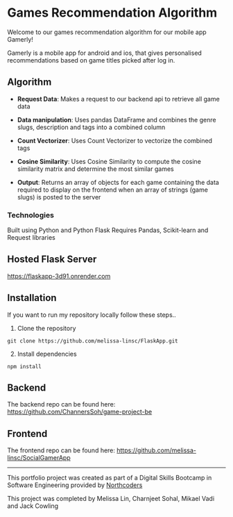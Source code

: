 # Games Recommendation Algorithm

Welcome to our games recommendation algorithm for our mobile app Gamerly!

Gamerly is a mobile app for android and ios, that gives personalised recommendations based on game titles picked after log in.

## Algorithm

- **Request Data**: Makes a request to our backend api to retrieve all game data

- **Data manipulation**: Uses pandas DataFrame and combines the genre slugs, description and tags into a combined column

- **Count Vectorizer**: Uses Count Vectorizer to vectorize the combined tags

- **Cosine Similarity**: Uses Cosine Similarity to compute the cosine similarity matrix and determine the most similar games

- **Output**: Returns an array of objects for each game containing the data required to display on the frontend when an array of strings (game slugs) is posted to the server

### Technologies

Built using Python and Python Flask
Requires Pandas, Scikit-learn and Request libraries

## Hosted Flask Server  

https://flaskapp-3d91.onrender.com

## Installation

If you want to run my repository locally follow these steps..

1. Clone the repository

```
git clone https://github.com/melissa-linsc/FlaskApp.git
```

2. Install dependencies

```
npm install
```

## Backend 

The backend repo can be found here: 
https://github.com/ChannersSoh/game-project-be

## Frontend

The frontend repo can be found here: 
https://github.com/melissa-linsc/SocialGamerApp

<hr>

This portfolio project was created as part of a Digital Skills Bootcamp in Software Engineering provided by [Northcoders](https://northcoders.com/)

This project was completed by Melissa Lin, Charnjeet Sohal, Mikael Vadi and Jack Cowling

